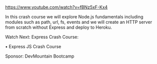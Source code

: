 https://www.youtube.com/watch?v=fBNz5xF-Kx4

In this crash course we will explore Node.js fundamentals including modules such as path, url, fs, events and we will create an HTTP server from scratch without Express and deploy to Heroku.

Watch Next: Express Crash Course:
  

 • Express JS Crash Course  

Sponsor: DevMountain Bootcamp